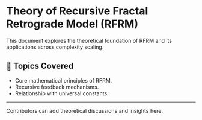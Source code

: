 # Theory of Recursive Fractal Retrograde Model (RFRM)

This document explores the theoretical foundation of RFRM and its applications across complexity scaling.

## 📖 Topics Covered

- Core mathematical principles of RFRM.
- Recursive feedback mechanisms.
- Relationship with universal constants.

---

Contributors can add theoretical discussions and insights here.
